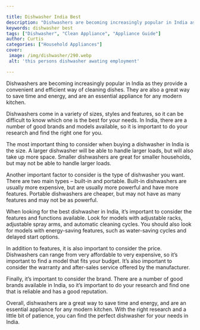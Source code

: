 ```yaml
---

title: Dishwasher India Best
description: "Dishwashers are becoming increasingly popular in India as they provide a convenient and efficient way of cleaning dishes. They are...see more detail"
keywords: dishwasher best
tags: ["Dishwasher", "Clean Appliance", "Appliance Guide"]
author: Curtis
categories: ["Household Appliances"]
cover: 
 image: /img/dishwasher/290.webp
 alt: 'this persons dishwasher awating employment'

---
```


Dishwashers are becoming increasingly popular in India as they provide a convenient and efficient way of cleaning dishes. They are also a great way to save time and energy, and are an essential appliance for any modern kitchen.

Dishwashers come in a variety of sizes, styles and features, so it can be difficult to know which one is the best for your needs. In India, there are a number of good brands and models available, so it is important to do your research and find the right one for you.

The most important thing to consider when buying a dishwasher in India is the size. A larger dishwasher will be able to handle larger loads, but will also take up more space. Smaller dishwashers are great for smaller households, but may not be able to handle larger loads.

Another important factor to consider is the type of dishwasher you want. There are two main types – built-in and portable. Built-in dishwashers are usually more expensive, but are usually more powerful and have more features. Portable dishwashers are cheaper, but may not have as many features and may not be as powerful.

When looking for the best dishwasher in India, it’s important to consider the features and functions available. Look for models with adjustable racks, adjustable spray arms, and automatic cleaning cycles. You should also look for models with energy-saving features, such as water-saving cycles and delayed start options.

In addition to features, it is also important to consider the price. Dishwashers can range from very affordable to very expensive, so it’s important to find a model that fits your budget. It’s also important to consider the warranty and after-sales service offered by the manufacturer.

Finally, it’s important to consider the brand. There are a number of good brands available in India, so it’s important to do your research and find one that is reliable and has a good reputation.

Overall, dishwashers are a great way to save time and energy, and are an essential appliance for any modern kitchen. With the right research and a little bit of patience, you can find the perfect dishwasher for your needs in India.
